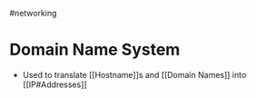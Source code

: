 #networking 
# Domain Name System
-  Used to translate [[Hostname]]s and [[Domain Names]] into [[IP#Addresses]]

